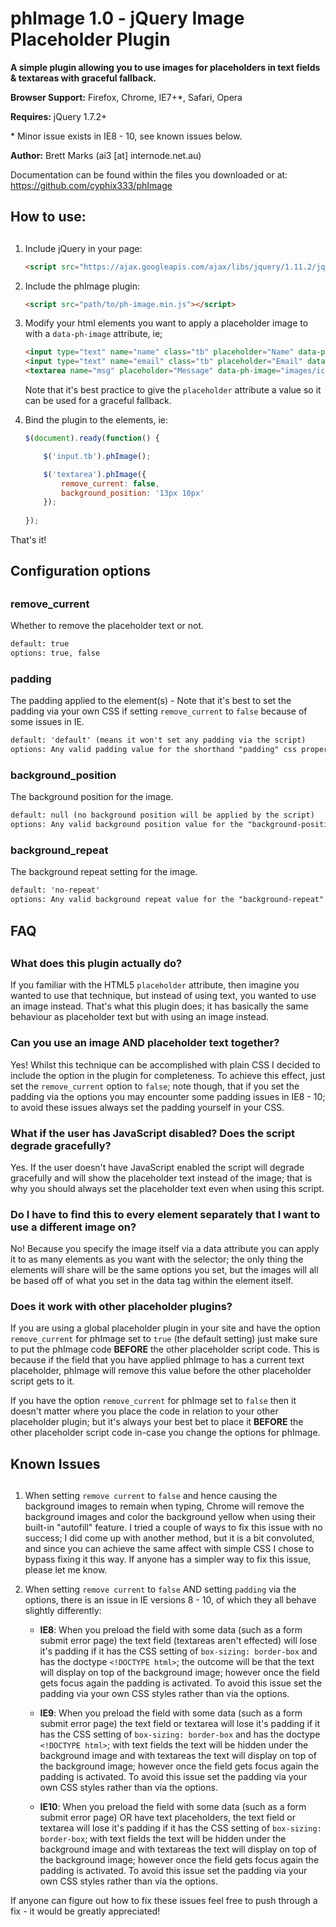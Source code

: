 # phImage 1.0 - jQuery Image Placeholder Plugin

**A simple plugin allowing you to use images for placeholders in text fields & textareas with graceful fallback.**

**Browser Support:** Firefox, Chrome, IE7+\*, Safari, Opera

**Requires:** jQuery 1.7.2+

\* Minor issue exists in IE8 - 10, see known issues below.

**Author:** Brett Marks (ai3 [at] internode.net.au)

Documentation can be found within the files you downloaded or at: https://github.com/cyphix333/phImage

##
## How to use:
##

1. Include jQuery in your page:

	```html
	<script src="https://ajax.googleapis.com/ajax/libs/jquery/1.11.2/jquery.min.js"></script>
	```

2. Include the phImage plugin:

	```html
	<script src="path/to/ph-image.min.js"></script>
	```

3. Modify your html elements you want to apply a placeholder image to with a `data-ph-image` attribute, ie;

	```html
	<input type="text" name="name" class="tb" placeholder="Name" data-ph-image="images/icon-person.png">
	<input type="text" name="email" class="tb" placeholder="Email" data-ph-image="images/icon-mail.png">
	<textarea name="msg" placeholder="Message" data-ph-image="images/icon-pencil.png"></textarea>
	```

	Note that it's best practice to give the `placeholder` attribute a value so it can be used for a graceful fallback.

4. Bind the plugin to the elements, ie:

	```javascript
	$(document).ready(function() {
	
		$('input.tb').phImage();
	
		$('textarea').phImage({
			remove_current: false,
			background_position: '13px 10px'
		});
		
	});
	```

That's it!

##
## Configuration options
##

### remove_current

Whether to remove the placeholder text or not.

```html
default: true
options: true, false
```

### padding

The padding applied to the element(s) - Note that it's best to set the padding via your own CSS if setting `remove_current` to `false` because of some issues in IE.

```html
default: 'default' (means it won't set any padding via the script)
options: Any valid padding value for the shorthand "padding" css property.
```

### background_position

The background position for the image.

```html
default: null (no background position will be applied by the script)
options: Any valid background position value for the "background-position" css property.
```

### background_repeat

The background repeat setting for the image.

```html
default: 'no-repeat'
options: Any valid background repeat value for the "background-repeat" css property.
```

##
## FAQ
##

### What does this plugin actually do?

If you familiar with the HTML5 `placeholder` attribute, then imagine you wanted to use that technique, but instead of using text, you wanted to use an image instead.
That's what this plugin does; it has basically the same behaviour as placeholder text but with using an image instead.

### Can you use an image AND placeholder text together?

Yes! Whilst this technique can be accomplished with plain CSS I decided to include the option in the plugin for completeness. To achieve this effect, just set the
`remove_current` option to `false`; note though, that if you set the padding via the options you may encounter some padding issues in IE8 - 10; to avoid these issues
always set the padding yourself in your CSS.

### What if the user has JavaScript disabled? Does the script degrade gracefully?

Yes. If the user doesn't have JavaScript enabled the script will degrade gracefully and will show the placeholder text instead of the image; that is why you should always
set the placeholder text even when using this script.

### Do I have to find this to every element separately that I want to use a different image on?

No! Because you specify the image itself via a data attribute you can apply it to as many elements as you want with the selector; the only thing the elements will share
will be the same options you set, but the images will all be based off of what you set in the data tag within the element itself.

### Does it work with other placeholder plugins?

If you are using a global placeholder plugin in your site and have the option `remove_current` for phImage set to `true` (the default setting) just make sure to put
the phImage code **BEFORE** the other placeholder script code. This is because if the field that you have applied phImage to has a current text placeholder, phImage will
remove this value before the other placeholder script gets to it.

If you have the option `remove_current` for phImage set to `false` then it doesn't matter where you place the code in relation to your other placeholder plugin; but it's
always your best bet to place it **BEFORE** the other placeholder script code in-case you change the options for phImage.

##
## Known Issues
##

1. When setting `remove current` to `false` and hence causing the background images to remain when typing, Chrome will remove the background images and color the
background yellow when using their built-in "autofill" feature. I tried a couple of ways to fix this issue with no success; I did come up with another method, but it is
a bit convoluted, and since you can achieve the same affect with simple CSS I chose to bypass fixing it this way. If anyone has a simpler way to fix this issue,
please let me know.

2. When setting `remove current` to `false` AND setting `padding` via the options, there is an issue in IE versions 8 - 10, of which they all behave slightly differently:

	* **IE8**: When you preload the field with some data (such as a form submit error page) the text field (textareas aren't effected) will lose it's padding if it has the CSS
	setting of `box-sizing: border-box` and has the doctype `<!DOCTYPE html>`; the outcome will be that the text will display on top of the background image; however once
	the field gets focus again the padding is activated. To avoid this issue set the padding via your own CSS styles rather than via the options.
	
	* **IE9**: When you preload the field with some data (such as a form submit error page) the text field or textarea will lose it's padding if it has the CSS setting of
	`box-sizing: border-box` and has the doctype `<!DOCTYPE html>`; with text fields the text will be hidden under the background image and with textareas the text will
	display on top of the background image; however once the field gets focus again the padding is activated. To avoid this issue set the padding via your own CSS styles
	rather than via the options.
	
	* **IE10**: When you preload the field with some data (such as a form submit error page) OR have text placeholders, the text field or textarea will lose it's padding if it
	has the CSS setting of `box-sizing: border-box`; with text fields the text will be hidden under the background image and with textareas the text will display on top of
	the background image; however once the field gets focus again the padding is activated. To avoid this issue set the padding via your own CSS styles rather than via
	the options.

If anyone can figure out how to fix these issues feel free to push through a fix - it would be greatly appreciated!